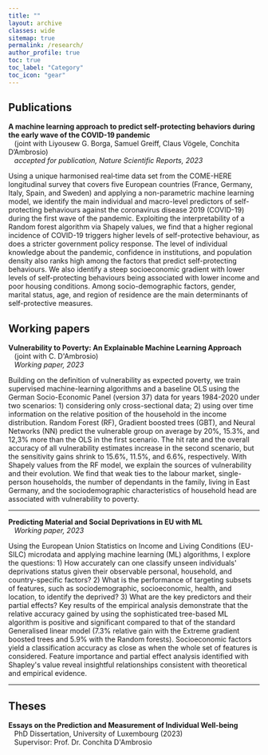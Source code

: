 ```yaml
---
title: ""
layout: archive
classes: wide
sitemap: true
permalink: /research/
author_profile: true
toc: true
toc_label: "Category"
toc_icon: "gear"
---
```


## Publications
<!-- 
Additional links to my preprints can be found on [arXiv](https://arxiv.org/a/fritz_m_1.html) and [ResearchGate](https://www.researchgate.net/profile/Marvin-Fritz).
My published work can also be tracked on [Google Scholar](https://scholar.google.com/citations?user=UXscgtgAAAAJ&hl=en).

## Preprints
## Peer-Reviewed Scientific Articles
-->

**A machine learning approach to predict self-protecting behaviors during the early wave of the COVID-19 pandemic**  
&nbsp; &nbsp;(joint with Liyousew G. Borga, Samuel Greiff, Claus Vögele, Conchita D’Ambrosio)<br> 
&nbsp; &nbsp;*accepted for publication, Nature Scientific Reports, 2023*  

Using a unique harmonised real‐time data set from the COME-HERE longitudinal survey that covers five European countries (France, Germany, Italy, Spain, and Sweden) and applying a non-parametric machine learning model, we identify the main individual and macro-level predictors of self-protecting behaviours against the coronavirus disease 2019 (COVID-19) during the first wave of the pandemic. Exploiting the interpretability of a Random forest algorithm via Shapely values, we find that a higher regional incidence of COVID-19 triggers higher levels of self-protective behaviour, as does a stricter government policy response. The level of individual knowledge about the pandemic, confidence in institutions, and population density also ranks high among the factors that predict self-protecting behaviours. We also identify a steep socioeconomic gradient with lower levels of self-protecting behaviours being associated with lower income and poor housing conditions. Among socio-demographic factors, gender, marital status, age, and region of residence are the main determinants of self-protective measures.

  <!--Manuscript: [RefugeesWork.pdf](/home/files/papers/RefugeesWork.pdf)  
  Supplementary appendix: [RefugeesWork_OnlineAppendix.pdf](/home/files/papers/RefugeesWork_onlineAppendix.pdf)  
  Registered pre-analysis plan: [AEA RCT Registry](https://www.socialscienceregistry.org/trials/3870) -->

## Working papers
**Vulnerability to Poverty: An Explainable Machine Learning Approach**  
&nbsp; &nbsp;(joint with C. D'Ambrosio)  
&nbsp; &nbsp;*Working paper, 2023*  

Building on the definition of vulnerability as expected poverty, we train supervised machine-learning algorithms and a baseline OLS using the German Socio-Economic Panel (version 37) data for years 1984-2020 under two scenarios: 1) considering only cross-sectional data; 2) using over time information on the relative position of the household in the income distribution. Random Forest (RF), Gradient boosted trees (GBT), and Neural Networks (NN) predict the vulnerable group on average by 20%, 15.3%, and 12,3% more than the OLS in the first scenario. The hit rate and the overall accuracy of all vulnerability estimates increase in the second scenario, but the sensitivity gains shrink to 15.6%, 11.5%, and 6.6%, respectively. With Shapely values from the RF model, we explain the sources of vulnerability and their evolution. We find that weak ties to the labour market, single-person households, the number of dependants in the family, living in East Germany, and the sociodemographic characteristics of household head are associated with vulnerability to poverty.
  <!--Manuscript: [adaptive_social_welfare.pdf](/home/files/papers/adaptive_social_welfare.pdf) -->

***
**Predicting Material and Social Deprivations in EU with ML**  
&nbsp; &nbsp;*Working paper, 2023*  
<!--Manuscript: [handbook_politicalecon_ai.pdf](/home/files/papers/handbook_politicalecon_ai.pdf)-->  

Using the European Union Statistics on Income and Living Conditions (EU-SILC) microdata and applying machine learning (ML) algorithms,  I explore the questions: 1) How accurately can one classify unseen individuals' deprivations status given their observable personal, household, and country-specific factors? 2) What is the performance of targeting subsets of features, such as sociodemographic, socioeconomic, health, and location, to identify the deprived? 3) What are the key predictors and their partial effects? Key results of the empirical analysis demonstrate that the relative accuracy gained by using the sophisticated tree-based ML algorithm is positive and significant compared to that of the standard Generalised linear model (7.3% relative gain with the Extreme gradient boosted trees and 5.9% with the Random forests). Socioeconomic factors yield a classification accuracy as close as when the whole set of features is considered. Feature importance and partial effect analysis identified with Shapley's value reveal insightful relationships consistent with theoretical and empirical evidence. 

***
## Theses
**Essays on the Prediction and Measurement of Individual Well-being** <br> 
&nbsp; &nbsp;PhD Dissertation, University of Luxembourg (2023) <br> 
&nbsp; &nbsp;Supervisor: Prof. Dr. Conchita D'Ambrosio 

<!--
<br>
Links: <a href="http://mediatum.ub.tum.de/?id=1633726">MediaTUM</a> 
<br clear="left"/>
<hr />


<img src="/assets/images/navier.png" width="200" height="auto" alt="" align="left" style="padding-right: 30px;" /> 
**The recent existence proofs of the Navier-Stokes equations** <br> 
Master's Thesis, Technical University of Munich (2017)  <br>
Supervisor: Prof. Dr. Hans Wilhelm Alt <br>
<br clear="left"/>
<hr />

<img src="/assets/images/vortex.png" width="200" height="auto" alt="" align="left" style="padding-right: 30px;" /> 
**On the stability of relative equilibria in vortex dynamics** <br> 
Bachelor's Thesis, Technical University of Munich (2015)  <br>
Supervisor: Prof. Dr. Jürgen Scheurle <br>
<br clear="left"/>
-->
<!--| <img src="/assets/images/ResearchLCS.png" width="200" height="220" alt="" align="left" style="display:block;margin-bottom:10px;margin-left:auto;margin-right:auto;padding-left: 0px;padding-right: 10px;" /> **Lagrangian coherent structures in three-dimensional steady flows** <br> Bachelor's Thesis, Technical University of Munich (2014) [[link](https://escholarship.mcgill.ca/concern/theses/xk81jq05j)] |
-->
